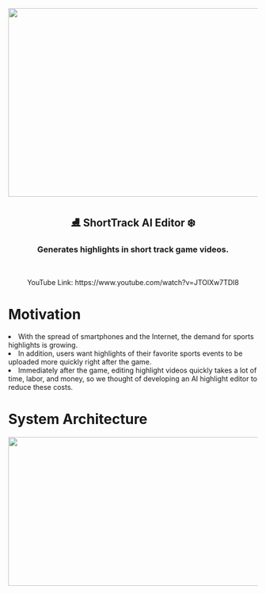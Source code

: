 <div>
  <div align='center'>
    <img src = 'https://user-images.githubusercontent.com/76763417/234223416-90fadc3f-3e43-46c8-beaf-0a3b63c8af83.png' width=600 height=380>
  </div>
</div>
<div>
  <h2 align='center'>⛸️ ShortTrack AI Editor ❄️</h2>
  <h3 align='center'>Generates highlights in short track game videos.</h3>
  <br>
  <p align='center'>YouTube Link: https://www.youtube.com/watch?v=JTOlXw7TDl8</p>
</div>
<div>
  <h1>Motivation</h1>
  <li>With the spread of smartphones and the Internet, the demand for sports highlights is growing.</li>
  <li>In addition, users want highlights of their favorite sports events to be uploaded more quickly right after the game.</li>
  <li>Immediately after the game, editing highlight videos quickly takes a lot of time, labor, and money, so we thought of developing an AI highlight editor to reduce these costs.</li>
</div>
<div>
  <h1>System Architecture</h1>
  <div align='center'>
    <img src = 'https://user-images.githubusercontent.com/76763417/234236347-0c60ee8d-0944-4ca3-83eb-f7e5e1eb816b.png' width=600 height=300>
  </div>
</div>
